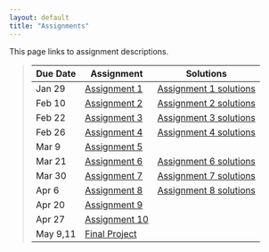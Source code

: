 ```yaml
---
layout: default
title: "Assignments"
---
```


This page links to assignment descriptions.

> Due Date |                Assignment                 | Solutions |
> -------- | ----------------------------------------- | --------- |
> Jan 29   | [Assignment 1](../assign/assign01.html)   | [Assignment 1 solutions](../assign/sol/assign01sol.pdf) |
> Feb 10    | [Assignment 2](../assign/assign02.html)  | [Assignment 2 solutions](../assign/sol/assign02sol.pdf) |
> Feb 22   | [Assignment 3](../assign/assign03.html)   | [Assignment 3 solutions](../assign/sol/assign03sol.pdf) |
> Feb 26   | [Assignment 4](../assign/assign04.html)   | [Assignment 4 solutions](../assign/sol/assign04sol.pdf) |
> Mar 9    | [Assignment 5](../assign/assign05.html)   |           |
> Mar 21   | [Assignment 6](../assign/assign06.html)   | [Assignment 6 solutions](../assign/sol/assign06sol.pdf) |
> Mar 30   | [Assignment 7](../assign/assign07.html)   | [Assignment 7 solutions](../assign/sol/assign07sol.pdf) |
> Apr 6    | [Assignment 8](../assign/assign08.html)   | [Assignment 8 solutions](../assign/sol/assign08sol.pdf) |
> Apr 20   | [Assignment 9](../assign/assign09.html)   |           |
> Apr 27   | [Assignment 10](../assign/assign10.html)  |           |
> May 9,11 | [Final Project](../assign/finalproj.html) |           |
